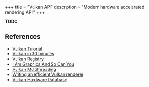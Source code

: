 +++
title = "Vulkan API"
description = "Modern hardware accelerated rendering API."
+++

**TODO**

## References

- [Vulkan Tutorial](https://vulkan-tutorial.com/)
- [Vulkan in 30 minutes](https://renderdoc.org/vulkan-in-30-minutes.html)
- [Vulkan Registry](https://www.khronos.org/registry/vulkan/)
- [I Am Graphics And So Can You](https://www.fasterthan.life/blog/2017/7/11/i-am-graphics-and-so-can-you-part-1)
- [Vulkan Multithreading](https://developer.nvidia.com/sites/default/files/akamai/gameworks/blog/munich/mschott_vulkan_multi_threading.pdf)
- [Writing an efficient Vulkan renderer](https://zeux.io/2020/02/27/writing-an-efficient-vulkan-renderer/)
- [Vulkan Hardware Database](https://vulkan.gpuinfo.org/)
